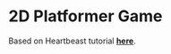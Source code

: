 # 2D Platformer Game

Based on Heartbeast tutorial [**here**](https://www.youtube.com/watch?v=wETY5_9kFtA).
